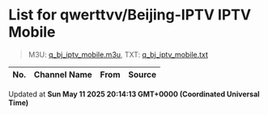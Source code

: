 # List for **qwerttvv/Beijing-IPTV IPTV Mobile**

> M3U: [q_bj_iptv_mobile.m3u](/q_bj_iptv_mobile.m3u), TXT: [q_bj_iptv_mobile.txt](/txt/q_bj_iptv_mobile.txt)

| No. | Channel Name | From | Source |
| --- | ------------ | ---- | ------ |


Updated at **Sun May 11 2025 20:14:13 GMT+0000 (Coordinated Universal Time)**
